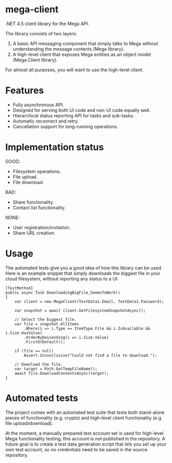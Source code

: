mega-client
===========

.NET 4.5 client library for the Mega API.

The library consists of two layers:

1. A basic API messaging component that simply talks to Mega without understanding the message contents (Mega library).
1. A high-level client that exposes Mega entities as an object model (Mega.Client library).

For almost all purposes, you will want to use the high-level client.

Features
===========

* Fully asynchronous API.
* Designed for serving both UI code and non-UI code equally well.
* Hierarchical status reporting API for tasks and sub-tasks.
* Automatic reconnect and retry.
* Cancellation support for long-running operations.

Implementation status
===========

GOOD:

* Filesystem operations.
* File upload.
* File download.

BAD:

* Share functionality.
* Contact list functionality.

NONE:

* User registration/invitation.
* Share URL creation.

Usage
===========

The automated tests give you a good idea of how this library can be used. Here is an example snippet that simply downloads the biggest file in your cloud filesystem, without reporting any status to a UI:

	[TestMethod]
	public async Task DownloadingBigFile_SeemsToWork()
	{
		var client = new MegaClient(TestData1.Email, TestData1.Password);
		
		var snapshot = await client.GetFilesystemSnapshotAsync();
		
		// Select the biggest file.
		var file = snapshot.AllItems
			.Where(i => i.Type == ItemType.File && i.IsAvailable && i.Size.HasValue)
			.OrderByDescending(i => i.Size.Value)
			.FirstOrDefault();
		
		if (file == null)
			Assert.Inconclusive("Could not find a file to download.");

		// Download the file.
		var target = Path.GetTempFileName();
		await file.DownloadContentsAsync(target);
	}

Automated tests
===========

The project comes with an automated test suite that tests both stand-alone pieces of functionality (e.g. crypto) and high-level client functionality (e.g. file upload/download).

At the moment, a manually prepared test account set is used for high-level Mega functionality testing; this account is not published in the repository. A future goal is to create a test data generation script that lets you set up your own test account, so no credentials need to be saved in the source repository.